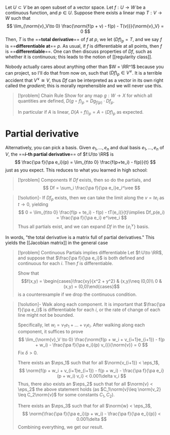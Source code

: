Let $U\subset V$ be an open subset of a vector space. Let $f:U\to W$ be a continuous function, and $p\in U$. Suppose there exists a linear map $T:V\to W$ such that
$$
\lim_{\norm{v}_V\to 0} \frac{\norm{f(p + v) - f(p) - T(v)}}{\norm{v}_V} = 0
$$
Then, $T$ is the ==**total derivative**== of $f$ at $p$, we let $(Df)_p = T$, and we say $f$ is ==**differentiable at**== $p$. As usual, if $f$ is differentiable at all points, then $f$ is ==**differentiable**==. One can then discuss properties of $Df$, such as whether it is continuous; this leads to the notion of [[regularity class]].

Nobody actually cares about anything other than $W = \RR^1$ because you can project, so I'll do that from now on, such that $(Df)_p \in V^\vee$. It is a terrible accident that $V^\vee \cong V$, thus $Df$ can be interpreted as a vector in its own right called the *gradient*; this is morally reprehensible and we will never use this.

>[!problem] Chain Rule
>Show for any map $g:W\to X$ for which all quantities are defined, $D(g\circ f)_p = Dg_{f(p)}\cdot Df_p$.
>
>In particular if $A$ is linear, $D(A\circ f))_p = A\circ (Df)_p$ as expected.
>


# Partial derivative

Alternatively, you can pick a basis. Given $e_1,\dots, e_n$ and dual basis $e_1,\dots, e_n$ of $V$, the ==**$i$-th partial derivative**== of $f:U\to \RR$ is
$$
	\frac{\pa f}{\pa e_i}(p) = \lim_{t\to 0} \frac{f(p+te_i) - f(p)}{t}
$$
just as you expect. This reduces to what you learned in high school:

>[!problem] Components
>If $Df$ exists, then so do the partials, and
> $$
> 	Df = \sum_i \frac{\pa f}{\pa e_i}e_i^\vee
> $$

>[!solution]-
>If $Df_p$ exists, then we can take the limit along the $v = te_i$ as $t\to 0$, yielding
>$$
>	0 = \lim_{t\to 0} \frac{f(p + te_i) - f(p) - tT(e_i)}{t}\implies Df_p(e_i) = \frac{\pa f}{\pa e_i} e^\vee_i
>$$
>Thus all partials exist, and we can expand $Df$ in the $\{e_i^\vee\}$ basis.

In words, "the total derivative is a matrix full of partial derivatives." This yields the [[Jacobian matrix]] in the general case

>[!problem] Continuous Partials implies differentiable
>Let $f:U\to \RR$, and suppose that $\frac{\pa f}{\pa e_i}$ is both defined and continuous for each $i$. Then $f$ is differentiable.
>
>Show that $$f(x,y) = \begin{cases}\frac{xy}{x^2 + y^2} & (x,y)\neq (0,0)\\ 0 & (x,y) = (0,0)\end{cases}$$ is a counterexample if we drop the continuous condition.

>[!solution]-
>Walk along each component. It is important that $\frac{\pa f}{\pa e_i}$ is differentiable for each $i$, or the rate of change of each line might not be bounded.
>
>Specifically, let $w_i = v_1e_1+\dots+v_i e_i$. After walking along each component, it suffices to prove
>$$
>\lim_{\norm{v}_V \to 0} \frac{\norm{f(p + w_i + v_{i+1}e_{i+1}) - f(p + w_i) - \frac{\pa f}{\pa e_i}(p) v_i}}{\norm{v}} = 0
>$$
>Fix $\delta > 0$.
>
>There exists an $\eps_1$ such that for all $\norm{v_{i+1}} < \eps_1$,
>$$
> \norm{f(p + w_i + v_{i+1}e_{i+1}) - f(p + w_i) - \frac{\pa f}{\pa e_i}(p + w_i) v_i} < 0.001\delta v_i
>$$
>Thus, there also exists an $\eps_2$ such that for all $\norm{v} < \eps_2$ the above statement holds (as $C_1\norm{v}\leq \norm{v_2} \leq C_2\norm{v}$ for some constants $C_1, C_2$).
>
>There exists an $\eps_3$ such that for all $\norm{w} < \eps_3$,
>$$
>\norm{\frac{\pa f}{\pa e_i}(p + w_i) - \frac{\pa f}{\pa e_i}(p)} < 0.001\delta
>$$
>Combining everything, we get our result.